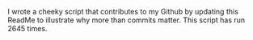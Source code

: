 I wrote a cheeky script that contributes to my Github by updating this ReadMe to illustrate why more than commits matter. This script has run 2645 times.